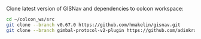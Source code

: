 Clone latest version of GISNav and dependencies to colcon workspace:

```bash
cd ~/colcon_ws/src
git clone --branch v0.67.0 https://github.com/hmakelin/gisnav.git
git clone --branch gimbal-protocol-v2-plugin https://github.com/adinkra-labs/mavros_feature_gimbal-protocol-v2-plugin.git mavros
```
